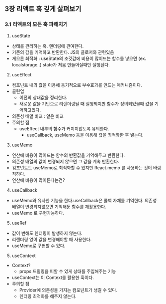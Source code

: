 ## 3장 리액트 훅 깊게 살펴보기

### 3.1 리액트의 모든 훅 파해치기

1. useState

- 상태를 관리하는 훅. 렌더링에 관여한다.
- 기존의 값을 기억하고 반환한다. JS의 클로저와 관련있음
- 게으른 최적화 : useState의 초깃값에 비용이 많이드는 함수를 넣으면 (ex. localstorage..) state가 처음 만들어질때만 실행된다.

2. useEffect

- 컴포넌트 내의 값을 이용해 동기적으로 부수효과를 만드는 매커니즘이다.
- 클린업
  - 이전의 상태값을 정리한다.
  - 새로운 값을 기반으로 리렌더링될 때 실행되지만 함수가 정의되었을때 값을 기억하고있다.
- 의존성 배열 비교 : 얕은 비교
- 주의할 점
  - useEffect 내부의 함수가 커지지않도록 유의한다.
    - useCallback, useMemo 등을 이용해 값을 최적화한 후 넣는다.

3. useMemo

- 연산에 비용이 많이드는 함수의 반환값을 기억해두고 반환한다.
- 의존성 배열의 값이 변경되지 않으면 그 값을 계속 반환한다.
- 컴포넌트도 useMemo로 최적화할 수 있지만 React.memo 를 사용하는 것이 바람직하다.
- 연산에 비용이 많이든다는건?

4. useCallback

- useMemo와 유사한 기능을 한다.useCallback은 콜백 자체를 기억한다. 의존성 배열이 변경되지않으면 기억해둔 함수를 재활용한다.
- useMemo 로 구현가능하다.

5. useRef

- 값이 변해도 렌더링이 발생하지 않는다.
- 리렌더링 없이 값을 변경해야할 때 사용한다.
- useMemo로 구현할 수 있다.

5. useContext

- Context?
  - props 드릴링을 피할 수 있게 상태를 주입해주는 기능
- useContext는 이 Context를 활용한 훅이다.
- 주의할 점
  - Provider에 의존성을 가지는 컴포넌트가 생길 수 있다.
  - 렌더링 최적화를 해주지 않는다.
